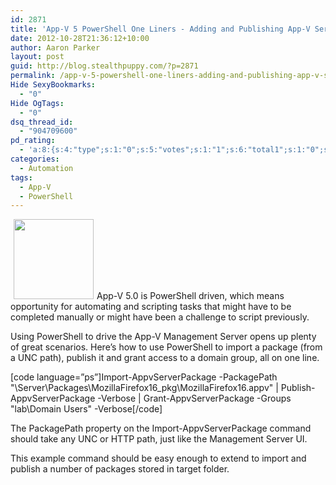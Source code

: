 ```yaml
---
id: 2871
title: 'App-V 5 PowerShell One Liners - Adding and Publishing App-V Server Packages'
date: 2012-10-28T21:36:12+10:00
author: Aaron Parker
layout: post
guid: http://blog.stealthpuppy.com/?p=2871
permalink: /app-v-5-powershell-one-liners-adding-and-publishing-app-v-server-packages/
Hide SexyBookmarks:
  - "0"
Hide OgTags:
  - "0"
dsq_thread_id:
  - "904709600"
pd_rating:
  - 'a:8:{s:4:"type";s:1:"0";s:5:"votes";s:1:"1";s:6:"total1";s:1:"0";s:6:"total2";s:1:"0";s:6:"total3";s:1:"0";s:6:"total4";s:1:"0";s:6:"total5";s:1:"1";s:7:"average";s:6:"5.0000";}'
categories:
  - Automation
tags:
  - App-V
  - PowerShell
---
```

<img class="alignright size-full wp-image-2873" style="margin-left: 5px; margin-right: 5px;" title="AppV-PowerShell-Logo" src="http://stealthpuppy.com/wp-content/uploads/2012/10/AppV-PowerShell-Logo.png" alt="" width="128" height="128" />App-V 5.0 is PowerShell driven, which means opportunity for automating and scripting tasks that might have to be completed manually or might have been a challenge to script previously.

Using PowerShell to drive the App-V Management Server opens up plenty of great scenarios. Here&#8217;s how to use PowerShell to import a package (from a UNC path), publish it and grant access to a domain group, all on one line.

[code language=&#8221;ps&#8221;]Import-AppvServerPackage -PackagePath "\\Server\Packages\MozillaFirefox16_pkg\MozillaFirefox16.appv" | Publish-AppvServerPackage -Verbose | Grant-AppvServerPackage -Groups "lab\Domain Users" -Verbose[/code]

The PackagePath property on the Import-AppvServerPackage command should take any UNC or HTTP path, just like the Management Server UI.

This example command should be easy enough to extend to import and publish a number of packages stored in target folder.